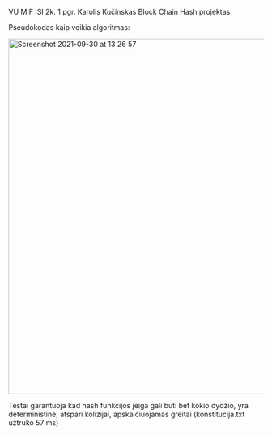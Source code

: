 VU MIF ISI 2k. 1 pgr. Karolis Kučinskas Block Chain Hash projektas

Pseudokodas kaip veikia algoritmas:


<img width="702" alt="Screenshot 2021-09-30 at 13 26 57" src="https://user-images.githubusercontent.com/75229680/135438747-3ef05979-f688-4fa7-b512-dbf09846c457.png">

Testai garantuoja kad hash funkcijos įeiga gali būti bet kokio dydžio, yra deterministinė, atspari kolizijai, apskaičiuojamas greitai (konstitucija.txt užtruko 57 ms)
